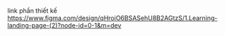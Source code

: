 link phần thiết kế https://www.figma.com/design/qHroiO6BSASehU8B2AGtzS/1.Learning-landing-page-(2)?node-id=0-1&m=dev
